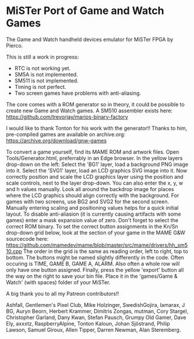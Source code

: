 # MiSTer Port of Game and Watch Games

The Game and Watch handheld devices emulator for MiSTer FPGA by Pierco.

This is still a work in progress:

- RTC is not working yet.
- SM5A is not implemented.
- SM511 is not implemented.
- Timing is not perfect.
- Two screen games have problems with anti-aliasing.

The core comes with a ROM generator so in theory, it could be possible to create new Game and Watch games. A SM510 assembler exists here: https://github.com/trevorjay/marios-binary-factory


I would like to thank Tonton for his work with the generator!! Thanks to him, pre-compiled games are available on archive.org:
https://archive.org/download/gnw-games

To convert a game yourself, find its MAME ROM and artwork files.
Open Tools/Generator.html, preferrably in an Edge browser.
In the yellow layers drop-down on the left:
Select the 'BG1' layer, load a background PNG image into it.
Select the 'SVG1' layer, load an LCD graphics SVG image into it.
Now correctly position and scale the LCD graphics layer using the position and scale controls, next to the layer drop-down.
You can also enter the x, y, w and h values manually.
Look all around the backdrop image for places where the LCD graphics should align correctly with the background.
For games with two screens, use BG2 and SVG2 for the second screen. Manually entering scaling and positioning values helps for a quick initial layout.
To disable anti-aliasion (it is currently causing artifacts with some games) enter a mask expansion value of zero.
Don't forget to select the correct ROM binary.
To set the correct button assignments in the Kn/Sn drop-down grid below, look at the section of your game in the MAME G&W sourcecode here:
https://github.com/mamedev/mame/blob/master/src/mame/drivers/hh_sm510.cpp
The order in the grid is the same as reading order, left to right, top to bottom.
The buttons might be named slightly differently in the code. Often occuring is TIME, GAME B, GAME A, ALARM.
Also often a whole row will only have one button assigned.
Finally, press the yellow 'export' button all the way on the right to save your bin file.
Place it in the 'games/Game & Watch' (with spaces) folder of your MiSTer.

A big thank you to all my Patreon contributors!!

Ashfall,
Gentlemen's Pixel Club,
Mike Holzinger,
SwedishGojira,
lamarax,
J BG,
Auryn Beorn,
Herbert Krammer,
Dimitris Zongas,
mutman,
Cory Stargel,
Christopher Garland,
Dany Kwan,
Stefan Pausch,
Grumpy Old Gamer,
Dave Ely,
axxxtz,
RaspberryAlpine,
Tonton Kaloun,
Johan Sjöstrand,
Philip Lawson,
Samuel Giroux,
Allen Tipper,
Darren Newman,
Alan Steremberg.
